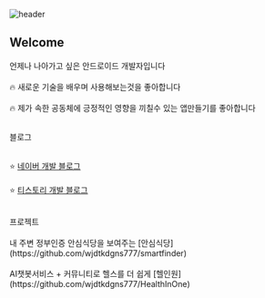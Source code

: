 ![header](https://capsule-render.vercel.app/api?type=waving&color=black)


##  Welcome

언제나 나아가고 싶은 안드로이드 개발자입니다<br/><br/>
 :fire: 새로운 기술을 배우며 사용해보는것을 좋아합니다<br/><br/>
 :fire: 제가 속한 공동체에 긍정적인 영향을 끼칠수 있는 앱만들기를 좋아합니다<br/>

<br/>
블로그
<br/><br/>

:star: [네이버 개발 블로그](https://blog.naver.com/wjdtkdgns234) <br/><br/>
:star: [티스토리 개발 블로그](https://rogue-one.tistory.com/)

<br/>
프로젝트<br/><br/>
내 주변 정부인증 안심식당을 보여주는 [안심식당](https://github.com/wjdtkdgns777/smartfinder)<br/><br/>
AI챗봇서비스 + 커뮤니티로 헬스를 더 쉽게 [헬인원](https://github.com/wjdtkdgns777/HealthInOne)<br/><br/>


<!--
**wjdtkdgns777/wjdtkdgns777** is a ✨ _special_ ✨ repository because its `README.md` (this file) appears on your GitHub profile.

Here are some ideas to get you started:

- 🔭 I’m currently working on ...
- 🌱 I’m currently learning ...
- 👯 I’m looking to collaborate on ...
- 🤔 I’m looking for help with ...
- 💬 Ask me about ...
- 📫 How to reach me: ...
- 😄 Pronouns: ...
- ⚡ Fun fact: ...
-->
